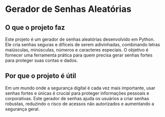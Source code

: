 # Gerador de Senhas Aleatórias

## O que o projeto faz

Este projeto é um gerador de senhas aleatórias desenvolvido em Python. Ele cria senhas seguras e difíceis de serem adivinhadas, combinando letras maiúsculas, minúsculas, números e caracteres especiais. O objetivo é fornecer uma ferramenta prática para quem precisa gerar senhas fortes para proteger suas contas e dados.

## Por que o projeto é útil

Em um mundo onde a segurança digital é cada vez mais importante, usar senhas fortes e únicas é crucial para proteger informações pessoais e corporativas. Este gerador de senhas ajuda os usuários a criar senhas robustas, reduzindo o risco de acessos não autorizados e aumentando a segurança geral.
